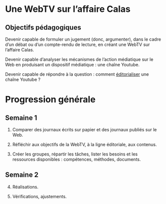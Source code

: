 Une WebTV sur l’affaire Calas
=============================

Objectifs pédagogiques
----------------------

Devenir capable de formuler un jugement (donc, argumenter), dans le cadre d’un débat ou d’un compte-rendu de lecture, en créant une WebTV sur l’affaire Calas.

Devenir capable d’analyser les mécanismes de l’action médiatique sur le Web en produisant un dispositif médiatique : une chaîne Youtube.

Devenir capable de répondre à la question : comment [éditorialiser](https://www.youtube.com/watch?v=vLCIsf5WaG0) une chaîne Youtube ?

Progression générale
====================

Semaine 1
---------

1) Comparer des journaux écrits sur papier et des journaux publiés sur le Web.

2) Réfléchir aux objectifs de la WebTV, à la ligne éditoriale, aux contenus.

3) Créer les groupes, répartir les tâches, lister les besoins et les ressources disponibles : compétences, méthodes, documents.

Semaine 2
---------

4) Réalisations.

5) Vérifications, ajustements.
